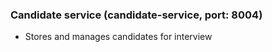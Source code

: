 ### Candidate service (candidate-service, port: 8004)
* Stores and manages candidates for interview
